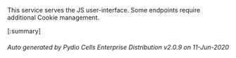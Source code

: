 






This service serves the JS user-interface. Some endpoints require additional Cookie management.

[:summary]

###### Auto generated by Pydio Cells Enterprise Distribution v2.0.9 on 11-Jun-2020
